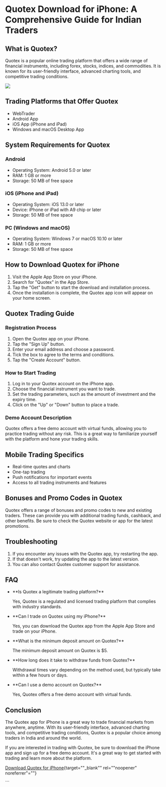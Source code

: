 # Quotex Download for iPhone: A Comprehensive Guide for Indian Traders

## What is Quotex?

Quotex is a popular online trading platform that offers a wide range of
financial instruments, including forex, stocks, indices, and
commodities. It is known for its user-friendly interface, advanced
charting tools, and competitive trading conditions.

[![](https://static.quotex.io/files/5_en/300_250.jpg)](https://traff.sbs/brokerqxsignupf)

## Trading Platforms that Offer Quotex

-   WebTrader
-   Android App
-   iOS App (iPhone and iPad)
-   Windows and macOS Desktop App

## System Requirements for Quotex

### Android

-   Operating System: Android 5.0 or later
-   RAM: 1 GB or more
-   Storage: 50 MB of free space

### iOS (iPhone and iPad)

-   Operating System: iOS 13.0 or later
-   Device: iPhone or iPad with A9 chip or later
-   Storage: 50 MB of free space

### PC (Windows and macOS)

-   Operating System: Windows 7 or macOS 10.10 or later
-   RAM: 1 GB or more
-   Storage: 50 MB of free space

## How to Download Quotex for iPhone

1.  Visit the Apple App Store on your iPhone.
2.  Search for "Quotex" in the App Store.
3.  Tap the "Get" button to start the download and installation
    process.
4.  Once the installation is complete, the Quotex app icon will appear
    on your home screen.

## Quotex Trading Guide

### Registration Process

1.  Open the Quotex app on your iPhone.
2.  Tap the "Sign Up" button.
3.  Enter your email address and choose a password.
4.  Tick the box to agree to the terms and conditions.
5.  Tap the "Create Account" button.

### How to Start Trading

1.  Log in to your Quotex account on the iPhone app.
2.  Choose the financial instrument you want to trade.
3.  Set the trading parameters, such as the amount of investment and the
    expiry time.
4.  Click on the "Up" or "Down" button to place a trade.

### Demo Account Description

Quotex offers a free demo account with virtual funds, allowing you to
practice trading without any risk. This is a great way to familiarize
yourself with the platform and hone your trading skills.

## Mobile Trading Specifics

-   Real-time quotes and charts
-   One-tap trading
-   Push notifications for important events
-   Access to all trading instruments and features

## Bonuses and Promo Codes in Quotex

Quotex offers a range of bonuses and promo codes to new and existing
traders. These can provide you with additional trading funds, cashback,
and other benefits. Be sure to check the Quotex website or app for the
latest promotions.

## Troubleshooting

1.  If you encounter any issues with the Quotex app, try restarting the
    app.
2.  If that doesn\'t work, try updating the app to the latest version.
3.  You can also contact Quotex customer support for assistance.

## FAQ

-   \*\*Is Quotex a legitimate trading platform?\*\*

    Yes, Quotex is a regulated and licensed trading platform that
    complies with industry standards.

-   \*\*Can I trade on Quotex using my iPhone?\*\*

    Yes, you can download the Quotex app from the Apple App Store and
    trade on your iPhone.

-   \*\*What is the minimum deposit amount on Quotex?\*\*

    The minimum deposit amount on Quotex is \$5.

-   \*\*How long does it take to withdraw funds from Quotex?\*\*

    Withdrawal times vary depending on the method used, but typically
    take within a few hours or days.

-   \*\*Can I use a demo account on Quotex?\*\*

    Yes, Quotex offers a free demo account with virtual funds.

## Conclusion

The Quotex app for iPhone is a great way to trade financial markets from
anywhere, anytime. With its user-friendly interface, advanced charting
tools, and competitive trading conditions, Quotex is a popular choice
among traders in India and around the world.

If you are interested in trading with Quotex, be sure to download the
iPhone app and sign up for a free demo account. It\'s a great way to get
started with trading and learn more about the platform.

[Download Quotex for
iPhone](\%22https://traff.sbs/quotexonelink\%22){target=""_blank""
rel=""noopener" noreferrer"=""}

\`\`\`

